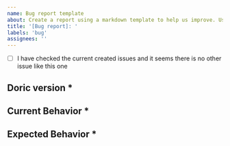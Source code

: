 ```yaml
---
name: Bug report template
about: Create a report using a markdown template to help us improve. Use this one if form does not work
title: '[Bug report]: '
labels: 'bug'
assignees: ''
---
```


<!----------------------------------------------------------------->
<!--- Provide a general summary of the issue in the Title above  -->
<!--- Please, label your issue correctly if needed               -->
<!----------------------------------------------------------------->

<!------------------------------------------------------------>
<!-- Please, before creating a new issue, check if there is -->
<!-- another one like this one                              -->
<!------------------------------------------------------------>
- [ ] I have checked the current created issues and it seems there is no other issue like this one

## Doric version *
<!------------------------------------------->
<!--- What version of doric are you using? -->
<!------------------------------------------->

## Current Behavior *
<!------------------------------------------------------------>
<!--- Tell us what happens instead of the expected behavior -->
<!------------------------------------------------------------>

## Expected Behavior *
<!--------------------------------->
<!--- Tell us what should happen -->
<!--------------------------------->
